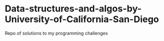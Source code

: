# Data-structures-and-algos-by-University-of-California-San-Diego
Repo of solutions to my programming challenges
